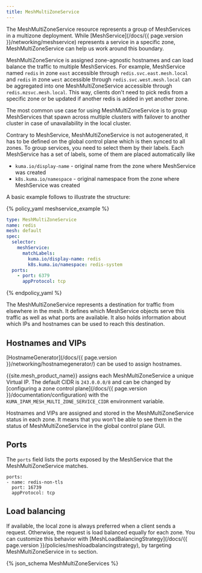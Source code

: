 ```yaml
---
title: MeshMultiZoneService
---
```


The MeshMultiZoneService resource represents a group of MeshServices in a multizone deployment.
While [MeshService](/docs/{{ page.version }}/networking/meshservice) represents a service in a specific zone, MeshMultiZoneService can help us work around this boundary.

MeshMultiZoneService is assigned zone-agnostic hostnames and can load balance the traffic to multiple MeshServices.
For example, MeshService named `redis` in zone `east` accessible through `redis.svc.east.mesh.local` and `redis` in zone `west`
accessible through `redis.svc.west.mesh.local` can be aggregated into one MeshMultiZoneService accessible through `redis.mzsvc.mesh.local`.
This way, clients don't need to pick redis from a specific zone or be updated if another redis is added in yet another zone.

The most common use case for using MeshMultiZoneService is to group MeshServices that spawn across multiple clusters with failover to another cluster in case of unavailability in the local cluster.

Contrary to MeshService, MeshMultiZoneService is not autogenerated, it has to be defined on the global control plane which is then synced to all zones.
To group services, you need to select them by their labels. Each MeshService has a set of labels, some of them are placed automatically like
* `kuma.io/display-name` - original name from the zone where MeshService was created
* `k8s.kuma.io/namespace` - original namespace from the zone where MeshService was created

A basic example follows to illustrate the structure:

{% policy_yaml meshservice_example %}
```yaml
type: MeshMultiZoneService
name: redis
mesh: default
spec:
  selector:
    meshService:
      matchLabels:
        kuma.io/display-name: redis
        k8s.kuma.io/namespace: redis-system
  ports:
    - port: 6379
      appProtocol: tcp
```
{% endpolicy_yaml %}

The MeshMultiZoneService represents a destination for traffic from elsewhere in the mesh.
It defines which MeshService objects serve this traffic as well as what ports are available.
It also holds information about which IPs and hostnames can be used to reach this destination.

## Hostnames and VIPs

[HostnameGenerator](/docs/{{ page.version }}/networking/hostnamegenerator/) can be used to assign hostnames.

{{site.mesh_product_name}} assigns each MeshMultiZoneService a unique Virtual IP.
The default CIDR is `243.0.0.0/8` and can be changed by [configuring a zone control plane](/docs/{{ page.version }}/documentation/configuration) with the `KUMA_IPAM_MESH_MULTI_ZONE_SERVICE_CIDR` environment variable.

Hostnames and VIPs are assigned and stored in the MeshMultiZoneService status in each zone.
It means that you won't be able to see them in the status of MeshMultiZoneService in the global control plane GUI.

## Ports

The `ports` field lists the ports exposed by the MeshService that the MeshMultiZoneService matches.

```
ports:
- name: redis-non-tls
  port: 16739
  appProtocol: tcp
```

## Load balancing

If available, the local zone is always preferred when a client sends a request.
Otherwise, the request is load balanced equally for each zone. You can customize this behavior with [MeshLoadBalancingStrategy](/docs/{{ page.version }}/policies/meshloadbalancingstrategy), by targeting MeshMultiZoneService in `to` section.

{% json_schema MeshMultiZoneServices %}
